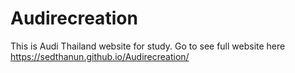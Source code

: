 # Audirecreation
This is Audi Thailand website for study.
Go to see full website here https://sedthanun.github.io/Audirecreation/
